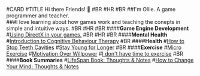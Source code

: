 #CARD
#TITLE Hi there Friends! 👋
#BR
#HR 
#BR
##I'm Ollie. A game programmer and teacher.  
###I love learning about how games work and teaching the conepts in simple and intuitive ways.
#BR
#HR
#BR
####<b>Game Engine Development</b>
#<a href="./extraordinary_parenting_book_summary.html">Using DirectX in your games.</a>
#BR
#HR
#BR
####<b>Mental Health</b>
#<a href="./intro_to_cbt.html">Introduction to Cognitive Behaviour Therapy</a>
#BR
####<b>Health</b>
#<a href="./how-to-stop-teeth-cavities.html">How to Stop Teeth Cavities</a>
#<a href="./stay-young-for-longer.html">Stay Young for Longer</a>
#BR
####<b>Exercise</b>
#<a href="./micro-exercise.html">Micro Exercise</a>
#<a href="./motivation-over-willpower.html">Motivation Over Willpower</a>
#<a href="./i-dont-have-time-to-exercise.html">I don't have time to exercise</a>
#BR
####<b>Book Summaries</b>
#<a href="./lifespan-david-sinclair-summary.html">LifeSpan Book: Thoughts & Notes</a>
#<a href="./HowToChangeYourMind.html">How to Change Your Mind: Thoughts & Notes</a>
